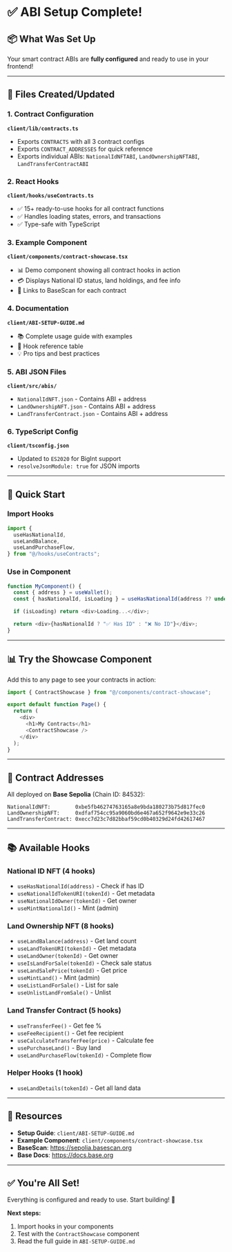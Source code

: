 # ✅ ABI Setup Complete!

## 📦 What Was Set Up

Your smart contract ABIs are **fully configured** and ready to use in your frontend!

---

## 📁 Files Created/Updated

### 1. Contract Configuration

**`client/lib/contracts.ts`**

- Exports `CONTRACTS` with all 3 contract configs
- Exports `CONTRACT_ADDRESSES` for quick reference
- Exports individual ABIs: `NationalIdNFTABI`, `LandOwnershipNFTABI`, `LandTransferContractABI`

### 2. React Hooks

**`client/hooks/useContracts.ts`**

- ✅ 15+ ready-to-use hooks for all contract functions
- ✅ Handles loading states, errors, and transactions
- ✅ Type-safe with TypeScript

### 3. Example Component

**`client/components/contract-showcase.tsx`**

- 📊 Demo component showing all contract hooks in action
- 💳 Displays National ID status, land holdings, and fee info
- 🔗 Links to BaseScan for each contract

### 4. Documentation

**`client/ABI-SETUP-GUIDE.md`**

- 📚 Complete usage guide with examples
- 🎯 Hook reference table
- 💡 Pro tips and best practices

### 5. ABI JSON Files

**`client/src/abis/`**

- `NationalIdNFT.json` - Contains ABI + address
- `LandOwnershipNFT.json` - Contains ABI + address
- `LandTransferContract.json` - Contains ABI + address

### 6. TypeScript Config

**`client/tsconfig.json`**

- Updated to `ES2020` for BigInt support
- `resolveJsonModule: true` for JSON imports

---

## 🚀 Quick Start

### Import Hooks

```typescript
import {
  useHasNationalId,
  useLandBalance,
  useLandPurchaseFlow,
} from "@/hooks/useContracts";
```

### Use in Component

```typescript
function MyComponent() {
  const { address } = useWallet();
  const { hasNationalId, isLoading } = useHasNationalId(address ?? undefined);

  if (isLoading) return <div>Loading...</div>;

  return <div>{hasNationalId ? "✅ Has ID" : "❌ No ID"}</div>;
}
```

---

## 📊 Try the Showcase Component

Add this to any page to see your contracts in action:

```typescript
import { ContractShowcase } from "@/components/contract-showcase";

export default function Page() {
  return (
    <div>
      <h1>My Contracts</h1>
      <ContractShowcase />
    </div>
  );
}
```

---

## 🎯 Contract Addresses

All deployed on **Base Sepolia** (Chain ID: 84532):

```
NationalIdNFT:        0xbe5fb46274763165a8e9bda180273b75d817fec0
LandOwnershipNFT:     0xdfaf754cc95a9060bd6e467a652f9642e9e33c26
LandTransferContract: 0xecc7d23c7d82bbaf59cd0b40329d24fd42617467
```

---

## 📚 Available Hooks

### National ID NFT (4 hooks)

- `useHasNationalId(address)` - Check if has ID
- `useNationalIdTokenURI(tokenId)` - Get metadata
- `useNationalIdOwner(tokenId)` - Get owner
- `useMintNationalId()` - Mint (admin)

### Land Ownership NFT (8 hooks)

- `useLandBalance(address)` - Get land count
- `useLandTokenURI(tokenId)` - Get metadata
- `useLandOwner(tokenId)` - Get owner
- `useIsLandForSale(tokenId)` - Check sale status
- `useLandSalePrice(tokenId)` - Get price
- `useMintLand()` - Mint (admin)
- `useListLandForSale()` - List for sale
- `useUnlistLandFromSale()` - Unlist

### Land Transfer Contract (5 hooks)

- `useTransferFee()` - Get fee %
- `useFeeRecipient()` - Get fee recipient
- `useCalculateTransferFee(price)` - Calculate fee
- `usePurchaseLand()` - Buy land
- `useLandPurchaseFlow(tokenId)` - Complete flow

### Helper Hooks (1 hook)

- `useLandDetails(tokenId)` - Get all land data

---

## 🔗 Resources

- **Setup Guide**: `client/ABI-SETUP-GUIDE.md`
- **Example Component**: `client/components/contract-showcase.tsx`
- **BaseScan**: https://sepolia.basescan.org
- **Base Docs**: https://docs.base.org

---

## ✅ You're All Set!

Everything is configured and ready to use. Start building! 🎊

**Next steps:**

1. Import hooks in your components
2. Test with the `ContractShowcase` component
3. Read the full guide in `ABI-SETUP-GUIDE.md`
